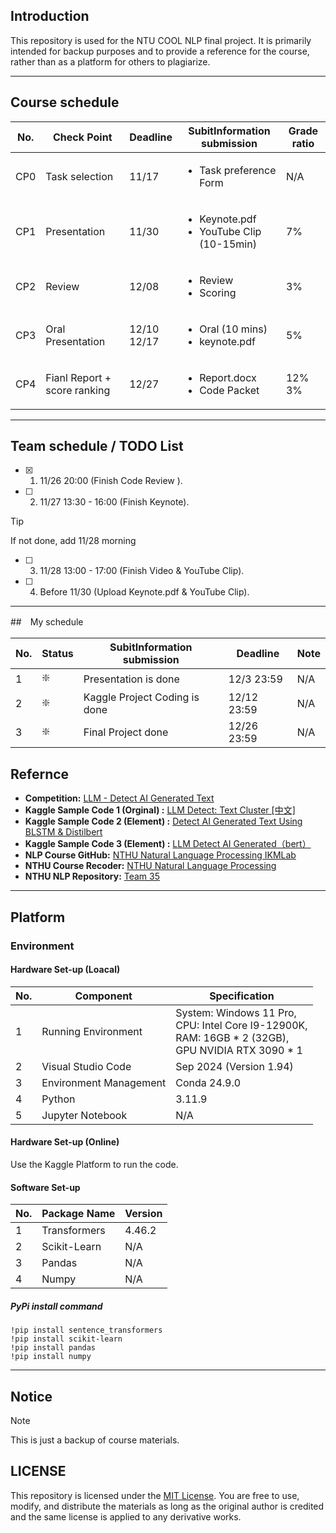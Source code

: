 ## Introduction

This repository is used for the NTU COOL NLP final project. It is primarily intended for backup purposes and to provide a reference for the course, rather than as a platform for others to plagiarize.

---

## Course schedule

| No. | Check Point |  Deadline | SubitInformation submission | Grade ratio |
| --- | ----------- | --------- | --------------------------- | ----------- |
| CP0 | Task selection | 11/17 | <ul><li>Task preference Form</ul></li> | N/A |
| CP1 | Presentation | 11/30 | <ul><li>Keynote.pdf</li><li>YouTube Clip (10-15min)</li></ul> | 7% |
| CP2 | Review | 12/08 | <ul><li>Review </li><li>Scoring </li></ul> | 3% |
| CP3 | Oral Presentation | 12/10 </br> 12/17 | <ul><li>Oral (10 mins)</li><li>keynote.pdf </li></ul> | 5% |
| CP4 | Fianl Report + score ranking | 12/27 | <ul><li> Report.docx </li><li>Code Packet </li></ul> | 12% </br> 3% |

---

## Team schedule / TODO List

- [X] 1. 11/26 20:00 (Finish Code Review ).
- [ ] 2. 11/27 13:30 - 16:00 (Finish Keynote).
> [!TIP]
> If not done, add 11/28 morning
- [ ] 3. 11/28 13:00 - 17:00 (Finish Video & YouTube Clip).
- [ ] 4. Before 11/30 (Upload Keynote.pdf & YouTube Clip).

---
##　My schedule

| No. | Status | SubitInformation submission | Deadline | Note |
| --- | ------ | --------------------------- | -------- | ---- | 
| 1 | ❇️ | Presentation is done | 12/3 23:59 | N/A | 
| 2 | ❇️ | Kaggle Project Coding is done | 12/12 23:59 | N/A |
| 3 | ❇️ | Final Project done | 12/26 23:59 | N/A |


## Refernce

- **Competition:** [LLM - Detect AI Generated Text](https://www.kaggle.com/competitions/llm-detect-ai-generated-text/data)
- **Kaggle Sample Code 1 (Orginal) :** [LLM Detect: Text Cluster [中文]](https://www.kaggle.com/code/finlay/llm-detect-text-cluster)
- **Kaggle Sample Code 2 (Element) :** [Detect AI Generated Text Using BLSTM & Distilbert](https://www.kaggle.com/code/shahbodsobhkhiz/detect-ai-generated-text-using-blstm-distilbert)
- **Kaggle Sample Code 3 (Element) :** [LLM Detect AI Generated（bert）](https://www.kaggle.com/code/sunshine888888/llm-detect-ai-generated-bert/comments)
- **NLP Course GitHub:** [NTHU Natural Language Processing IKMLab](https://github.com/IKMLab/NTHU_Natural_Language_Processing)
- **NTHU Course Recoder:** [NTHU Natural Language Processing](https://github.com/Yucheng0208/NTUT-CSIE-Master-Course/tree/main/113-1/NTHU-Natural-Language-Processing)
- **NTHU NLP Repository:** [Team 35](https://github.com/wihaung/NTHU_NLP_2024_Term_Project_35)

---

## Platform

### Environment

#### Hardware Set-up (Loacal)
| No. | Component | Specification |
| --- | --------- | ------------- |
| 1 | Running Environment | System: Windows 11 Pro, </br> CPU: Intel Core I9-12900K, </br> RAM: 16GB * 2 (32GB), </br> GPU NVIDIA RTX 3090 * 1 |
| 2 | Visual Studio Code | Sep 2024 (Version 1.94) |
| 3 |Environment Management | Conda 24.9.0 |
| 4 | Python | 3.11.9 |
| 5 | Jupyter Notebook | N/A |

#### Hardware Set-up (Online)

Use the Kaggle Platform to run the code.

#### Software Set-up
| No. | Package Name | Version |
| --- | ------------ | ------- |
| 1 | Transformers |  4.46.2 |
| 2 | Scikit-Learn | N/A |
| 3 | Pandas | N/A |
| 4 | Numpy | N/A |

##### PyPi install command
``` 
!pip install sentence_transformers
!pip install scikit-learn
!pip install pandas
!pip install numpy
```

---

## Notice

> [!NOTE]
> This is just a backup of course materials.

## LICENSE

This repository is licensed under the [MIT License](LICENSE). You are free to use, modify, and distribute the materials as long as the original author is credited and the same license is applied to any derivative works.
